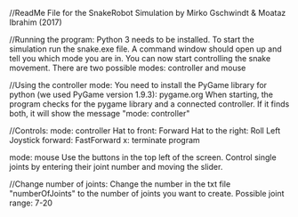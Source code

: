 //ReadMe File for the SnakeRobot Simulation by Mirko Gschwindt & Moataz Ibrahim (2017)

//Running the program:
Python 3 needs to be installed.
To start the simulation run the snake.exe file. A command window should open up and tell you which mode you are in. 
You can now start controlling the snake movement. There are two possible modes: controller and mouse

//Using the controller mode:
You need to install the PyGame library for python (we used PyGame version 1.9.3): pygame.org
When starting, the program checks for the pygame library and a connected controller. If it finds both, it will show the message "mode: controller"

//Controls:
mode: controller
Hat to front: Forward
Hat to the right: Roll
Left Joystick forward: FastForward
x: terminate program

mode: mouse
Use the buttons in the top left of the screen.
Control single joints by entering their joint number and moving the slider.

//Change number of joints:
Change the number in the txt file "numberOfJoints" to the number of joints you want to create.
Possible joint range: 7-20
